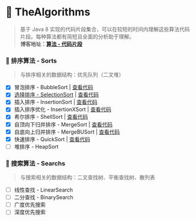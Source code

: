 # 🤔 TheAlgorithms
> 基于 Java 8 实现的代码片段集合，可以在较短的时间内理解这些算法代码片段。每种算法都有简短且全面的分析助于理解。<br/>**博客地址：[算法 - 代码片段](http://www.lxiaocode.com/%E7%AE%97%E6%B3%95%20-%20%E4%BB%A3%E7%A0%81%E7%89%87%E6%AE%B5/)** 

### 🦊 排序算法 - Sorts
> 与排序相关的数据结构：优先队列（二叉堆）

- [x] 冒泡排序 - BubbleSort | [查看代码](https://github.com/lxiaocode/TheAlgorithms/blob/main/src/main/java/com/lxiaocode/algorithms/sorts/BubbleSort.java)
- [x] [选择排序 - SelectionSort](https://github.com/lxiaocode/TheAlgorithms/blob/main/doc/sorts/SelectSort.md) | [查看代码](https://github.com/lxiaocode/TheAlgorithms/blob/main/src/main/java/com/lxiaocode/algorithms/sorts/SelectionSort.java)
- [x] 插入排序 - InsertionSort | [查看代码](https://github.com/lxiaocode/TheAlgorithms/blob/main/src/main/java/com/lxiaocode/algorithms/sorts/InsertionSort.java)
- [x] 插入排序优化 - InsertionXSort | [查看代码](https://github.com/lxiaocode/TheAlgorithms/blob/main/src/main/java/com/lxiaocode/algorithms/sorts/InsertionSortX.java)
- [x] 希尔排序 - ShellSort | [查看代码](https://github.com/lxiaocode/TheAlgorithms/blob/main/src/main/java/com/lxiaocode/algorithms/sorts/ShellSort.java)
- [x] 自顶向下归并排序 - MergeSort | [查看代码](https://github.com/lxiaocode/TheAlgorithms/blob/main/src/main/java/com/lxiaocode/algorithms/sorts/MergeSort.java)
- [x] 自底向上归并排序 - MergeBUSort | [查看代码](https://github.com/lxiaocode/TheAlgorithms/blob/main/src/main/java/com/lxiaocode/algorithms/sorts/MergeBUSort.java)
- [x] 快速排序 - QuickSort | [查看代码](https://github.com/lxiaocode/TheAlgorithms/blob/main/src/main/java/com/lxiaocode/algorithms/sorts/QuickSort.java)
- [ ] 堆排序 - HeapSort

### 🦁 搜索算法 - Searchs
> 与搜索相关的数据结构：二叉查找树、平衡查找树、散列表

- [ ] 线性查找 - LinearSearch
- [ ] 二分查找 - BinarySearch
- [ ] 广度优先搜索
- [ ] 深度优先搜索
